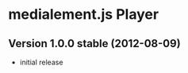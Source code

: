 
medialement.js Player
=====================


Version 1.0.0 stable (2012-08-09)
---------------------------------
- initial release

